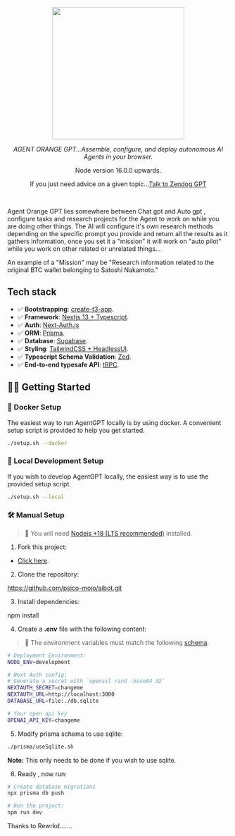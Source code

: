 <p align="center">
  <img src="https://www.psico.uk/psicoweb/img/AI.jpg" height="300"/>
</p>
<p align="center">
  <em> AGENT ORANGE GPT...Assemble, configure, and deploy autonomous AI Agents in your browser.  </em>
</p>
<p align="center">
    Node version 16.0.0 upwards.
</p>

<p align="center">
If you just need advice on a given topic...<a href="https://zendog-psico-mojo.vercel.app/">Talk to Zendog GPT</a>

</p>
<br>

Agent Orange GPT lies somewhere between Chat gpt and Auto gpt , configure tasks and research projects
for the Agent to work on while you are doing other things.
The AI will configure it's own research methods depending on the specific prompt you provide and return all the results
as it gathers information, once you set it a "mission" it will work on "auto pilot" while you work on other related or unrelated
things...

An example of a "Mission" may be    "Research information related to the original BTC wallet belonging to Satoshi Nakamoto."


## Tech stack

- ✅ **Bootstrapping**: [create-t3-app](https://create.t3.gg).
- ✅ **Framework**: [Nextjs 13 + Typescript](https://nextjs.org/).
- ✅ **Auth**: [Next-Auth.js](https://next-auth.js.org)
- ✅ **ORM**: [Prisma](https://prisma.io).
- ✅ **Database**: [Supabase](https://supabase.com/).
- ✅ **Styling**: [TailwindCSS + HeadlessUI](https://tailwindcss.com).
- ✅ **Typescript Schema Validation**: [Zod](https://github.com/colinhacks/zod).
- ✅ **End-to-end typesafe API**: [tRPC](https://trpc.io/).

## 👨‍🚀 Getting Started

### 🐳 Docker Setup

The easiest way to run AgentGPT locally is by using docker.
A convenient setup script is provided to help you get started.

```bash
./setup.sh --docker
```

### 👷 Local Development Setup

If you wish to develop AgentGPT locally, the easiest way is to
use the provided setup script.

```bash
./setup.sh --local
```

### 🛠️ Manual Setup

> 🚧 You will need [Nodejs +18 (LTS recommended)](https://nodejs.org/en/) installed.

1. Fork this project:

- [Click here](https://github.com/psico-mojo/aibot/fork).

2. Clone the repository:

https://github.com/psico-mojo/aibot.git

3. Install dependencies:

npm install

4. Create a **.env** file with the following content:

> 🚧 The environment variables must match the following [schema](https://github.com/psico-mojo/aibot/blob/main/src/env/schema.mjs).

```bash
# Deployment Environment:
NODE_ENV=development

# Next Auth config:
# Generate a secret with `openssl rand -base64 32`
NEXTAUTH_SECRET=changeme
NEXTAUTH_URL=http://localhost:3000
DATABASE_URL=file:./db.sqlite

# Your open api key
OPENAI_API_KEY=changeme
```

5. Modify prisma schema to use sqlite:

```bash
./prisma/useSqlite.sh
```

**Note:** This only needs to be done if you wish to use sqlite.

6. Ready , now run:

```bash
# Create database migrations
npx prisma db push

# Run the project:
npm run dev
```

Thanks to Rewrkd.......
